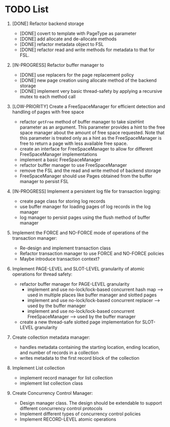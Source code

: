 <!--
 TODO.md - Persist
 
 Copyright 2021 Ketan Goyal
 
 Permission is hereby granted, free of charge, to any person obtaining a copy
 of this software and associated documentation files (the "Software"), to deal
 in the Software without restriction, including without limitation the rights
 to use, copy, modify, merge, publish, distribute, sublicense, and/or sell
 copies of the Software, and to permit persons to whom the Software is
 furnished to do so, subject to the following conditions:
 
 The above copyright notice and this permission notice shall be included in all
 copies or substantial portions of the Software.
 
 THE SOFTWARE IS PROVIDED "AS IS", WITHOUT WARRANTY OF ANY KIND, EXPRESS OR
 IMPLIED, INCLUDING BUT NOT LIMITED TO THE WARRANTIES OF MERCHANTABILITY,
 FITNESS FOR A PARTICULAR PURPOSE AND NONINFRINGEMENT. IN NO EVENT SHALL THE
 AUTHORS OR COPYRIGHT HOLDERS BE LIABLE FOR ANY CLAIM, DAMAGES OR OTHER
 LIABILITY, WHETHER IN AN ACTION OF CONTRACT, TORT OR OTHERWISE, ARISING FROM,
 OUT OF OR IN CONNECTION WITH THE SOFTWARE OR THE USE OR OTHER DEALINGS IN THE
 SOFTWARE.
-->

# TODO List

1. [DONE] Refactor backend storage
    - [DONE] covert to template with PageType as parameter
    - [DONE] add allocate and de-allocate methods
    - [DONE] refactor metadata object to FSL
    - [DONE] refactor read and write methods for metadata to that for FSL.

2. [IN-PROGRESS] Refactor buffer manager to
    - [DONE] use replacers for the page replacement policy
    - [DONE] new page creation using allocate method of the backend storage
    - [DONE] implement very basic thread-safety by applying a recursive mutex to each method call

3. [LOW-PRIORITY] Create a FreeSpaceManager for efficient detection and handling of pages with free space
    - refactor `getFree` method of buffer manager to take sizeHint parameter as an argument. This parameter provides a hint to the free space manager about the amount of free space requested. Note that this parameter is treated only as a hint as the FreeSpaceManager is free to return a page with less available free space.
    - create an interface for FreeSpaceManager to allow for different FreeSpaceManager implementations
    - implement a basic FreeSpaceManager
    - refactor buffer manager to use FreeSpaceManager
    - remove the FSL and the read and write method of backend storage
    - FreeSpaceManager should use Pages obtained from the buffer manager to persist FSL

4. [IN-PROGRESS] Implement a persistent log file for transaction logging:
    - create page class for storing log records
    - use buffer manager for loading pages of log records in the log manager
    - log manager to persist pages using the flush method of buffer manager

5. Implement the FORCE and NO-FORCE mode of operations of the transaction manager:
    - Re-design and implement transaction class
    - Refactor transaction manager to use FORCE and NO-FORCE policies
    - Maybe introduce transaction context?

6. Implement PAGE-LEVEL and SLOT-LEVEL granularity of atomic operations for thread safety:
    - refactor buffer manager for PAGE-LEVEL granularity
        - implement and use no-lock/lock-based concurrent hash map --> used in multiple places like buffer manager and slotted pages
        - implement and use no-lock/lock-based concurrent replacer --> used by the buffer manager
        - implement and use no-lock/lock-based concurrent FreeSpaceManager --> used by the buffer manager
    - create a new thread-safe slotted page implementation for SLOT-LEVEL granularity

7. Create collection metadata manager:
    - handles metadata containing the starting location, ending location, and number of records in a collection
    - writes metadata to the first record block of the collection

8. Implement List collection
    - implement record manager for list collection
    - implement list collection class

9. Create Concurrency Control Manager:
    - Design manager class. The design should be extendable to support different concurrency control protocols
    - Implement different types of concurrency control policies
    - Implement RECORD-LEVEL atomic operations
